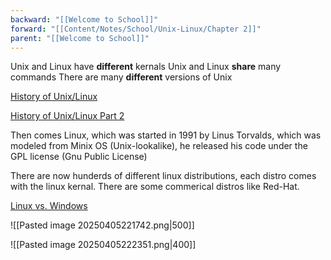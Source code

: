 ```yaml
---
backward: "[[Welcome to School]]"
forward: "[[Content/Notes/School/Unix-Linux/Chapter 2]]"
parent: "[[Welcome to School]]"
---
```



Unix and Linux have **different** kernals
Unix and Linux **share** many commands
There are many **different** versions of Unix

[History of Unix/Linux](https://vimeo.com/383401606)

[History of Unix/Linux Part 2](https://vimeo.com/383400114)

Then comes Linux, which was started in 1991 by Linus Torvalds, which was modeled from Minix OS (Unix-lookalike), he released his code under the GPL license (Gnu Public License)

There are now hunderds of different linux distributions, each distro comes with the linux kernal. There are some commerical distros like Red-Hat.

[Linux vs. Windows](https://vimeo.com/383402074)

![[Pasted image 20250405221742.png|500]]

![[Pasted image 20250405222351.png|400]]



